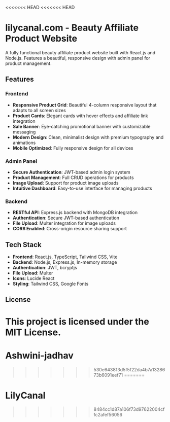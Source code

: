 <<<<<<< HEAD
<<<<<<< HEAD
# lilycanal.com - Beauty Affiliate Product Website

A fully functional beauty affiliate product website built with React.js and Node.js. Features a beautiful, responsive design with admin panel for product management.

## Features

### Frontend
- **Responsive Product Grid**: Beautiful 4-column responsive layout that adapts to all screen sizes
- **Product Cards**: Elegant cards with hover effects and affiliate link integration
- **Sale Banner**: Eye-catching promotional banner with customizable messaging
- **Modern Design**: Clean, minimalist design with premium typography and animations
- **Mobile Optimized**: Fully responsive design for all devices

### Admin Panel
- **Secure Authentication**: JWT-based admin login system
- **Product Management**: Full CRUD operations for products
- **Image Upload**: Support for product image uploads
- **Intuitive Dashboard**: Easy-to-use interface for managing products

### Backend
- **RESTful API**: Express.js backend with MongoDB integration
- **Authentication**: Secure JWT-based authentication
- **File Upload**: Multer integration for image uploads
- **CORS Enabled**: Cross-origin resource sharing support

## Tech Stack

- **Frontend**: React.js, TypeScript, Tailwind CSS, Vite
- **Backend**: Node.js, Express.js, In-memory storage
- **Authentication**: JWT, bcryptjs
- **File Upload**: Multer
- **Icons**: Lucide React
- **Styling**: Tailwind CSS, Google Fonts

## License

This project is licensed under the MIT License.
=======
# Ashwini-jadhav
>>>>>>> 530e643813d5f5f22da4b7a1328673b6091eef71
=======
# LilyCanal
>>>>>>> 8484cc1d87a106f73d97622004cffc2afef56056
